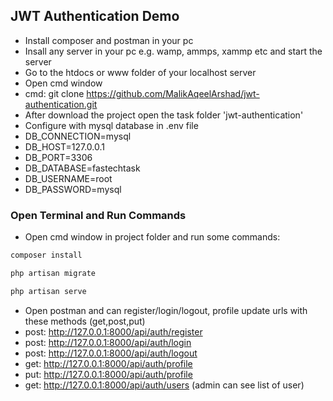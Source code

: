 ## JWT Authentication Demo
- Install composer and postman in your pc
- Insall any server in your pc e.g. wamp, ammps, xammp etc and start the server
- Go to the htdocs or www folder of your localhost server
- Open cmd window
- cmd: git clone https://github.com/MalikAqeelArshad/jwt-authentication.git
- After download the project open the task folder 'jwt-authentication'
- Configure with mysql database in .env file
- DB_CONNECTION=mysql
- DB_HOST=127.0.0.1
- DB_PORT=3306
- DB_DATABASE=fastechtask
- DB_USERNAME=root
- DB_PASSWORD=mysql

### Open Terminal and Run Commands
- Open cmd window in project folder and run some commands:

```bash
composer install
```
```bash
php artisan migrate
```
```bash
php artisan serve
```

- Open postman and can register/login/logout, profile update urls with these methods (get,post,put)
- post: http://127.0.0.1:8000/api/auth/register
- post: http://127.0.0.1:8000/api/auth/login
- post: http://127.0.0.1:8000/api/auth/logout
- get: http://127.0.0.1:8000/api/auth/profile
- put: http://127.0.0.1:8000/api/auth/profile
- get: http://127.0.0.1:8000/api/auth/users (admin can see list of user)
